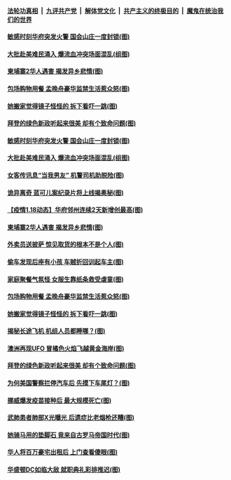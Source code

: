 ####  [法轮功真相](../../../../basic/blob/master/README.md?t=01192201) &nbsp;|&nbsp; [九评共产党](../../../../9ping.md/blob/master/README.md?t=01192201) &nbsp;|&nbsp; [解体党文化](../../../../jtdwh.md/blob/master/README.md?t=01192201)  &nbsp;|&nbsp; [共产主义的终极目的](../../../../gczydzjmd.md/blob/master/README.md?t=01192201) &nbsp;|&nbsp; [魔鬼在统治我们的世界](../../../../mgztzwmdsj.md/blob/master/README.md?t=01192201) 

#### [敏感时刻华府突发火警 国会山庄一度封锁(图)](../pages/p3/959539.md?t=01192201) 

#### [大批赴美难民涌入 爆流血冲突场面混乱(组图)](../pages/p3/959534.md?t=01192201) 

#### [柬埔寨2华人遇害 揭发异乡悲情(图)](../pages/p3/959522.md?t=01192201) 

#### [包场购物用餐 孟晚舟豪华监禁生活惹众怒(图)](../pages/p3/959452.md?t=01192201) 

#### [她搬家觉得镜子怪怪的 拆下看吓一跳(图)](../pages/p3/959447.md?t=01192201) 

#### [拜登的绿色新政听起来很美 却有个致命问题(图)](../pages/p3/959381.md?t=01192201) 

#### [敏感时刻华府突发火警 国会山庄一度封锁(图)](../pages/p3/959539.md?t=01192201) 

#### [大批赴美难民涌入 爆流血冲突场面混乱(组图)](../pages/p3/959534.md?t=01192201) 

#### [女客传讯息“当我男友” 机警司机助脱险(图)](../pages/p3/959533.md?t=01192201) 

#### [诡异离奇 蓝可儿案纪录片将上线揭奥秘(图)](../pages/p3/959530.md?t=01192201) 

#### [【疫情1.18动态】华府邻州连续2天新增创最高(图)](../pages/p3/958875.md?t=01192201) 

#### [柬埔寨2华人遇害 揭发异乡悲情(图)](../pages/p3/959522.md?t=01192201) 

#### [外卖员送披萨 惊见取货的根本不是个人(图)](../pages/p3/959513.md?t=01192201) 

#### [偷车发现后座有小孩 车贼折回训起车主(图)](../pages/p3/959478.md?t=01192201) 

#### [家庭聚餐气氛怪 女服生靠纸条救受虐童(图)](../pages/p3/959471.md?t=01192201) 

#### [包场购物用餐 孟晚舟豪华监禁生活惹众怒(图)](../pages/p3/959452.md?t=01192201) 

#### [她搬家觉得镜子怪怪的 拆下看吓一跳(图)](../pages/p3/959447.md?t=01192201) 

#### [揭秘长途飞机 机组人员都睡哪？(图)](../pages/p3/959396.md?t=01192201) 

#### [澳洲再现UFO 冒橘色火焰飞越黄金海岸(图)](../pages/p3/959393.md?t=01192201) 

#### [拜登的绿色新政听起来很美 却有个致命问题(图)](../pages/p3/959381.md?t=01192201) 

#### [为何美国警察拦停汽车后 先摸下车尾灯？(图)](../pages/p3/959379.md?t=01192201) 

#### [挪威爆发疫苗接种后 最大规模死亡(图)](../pages/p3/959361.md?t=01192201) 

#### [武肺患者肺部X光曝光 后遗症比老烟枪还糟(图)](../pages/p3/959295.md?t=01192201) 

#### [她骑马用的垫脚石 竟来自古罗马帝国时代(图)](../pages/p3/959284.md?t=01192201) 

#### [华人将百万豪宅出租后 上门查看傻眼(图)](../pages/p3/959262.md?t=01192201) 

#### [华盛顿DC如临大敌 就职典礼彩排推迟(图)](../pages/p3/959272.md?t=01192201) 

